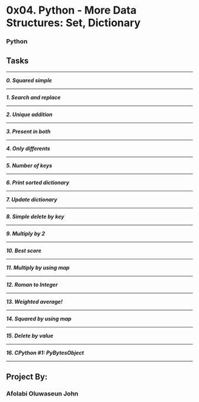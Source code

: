 # 0x04. Python - More Data Structures: Set, Dictionary
### Python ###

## **Tasks** ###
___
 ***0. Squared simple***
___
 ***1. Search and replace***
___
 ***2. Unique addition***
___
 ***3. Present in both***
___
 ***4. Only differents***
___
 ***5. Number of keys***
___
 ***6. Print sorted dictionary***
___
 ***7. Update dictionary***
___
 ***8. Simple delete by key***
___
 ***9. Multiply by 2***
___
 ***10. Best score***
___
 ***11. Multiply by using map***
___
 ***12. Roman to Integer***
___
 ***13. Weighted average!***
___
 ***14. Squared by using map***
___
 ***15. Delete by value***
___
 ***16. CPython #1: PyBytesObject***
___

## **Project By:** ##
###  **Afolabi Oluwaseun John** ###
